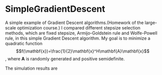 # SimpleGradientDescent
A simple example of Gradient Descent algorithms.(Homework of the large-scale optimization course.)
I compared different stepsize selection methods, which are fixed stepsize, Armijo-Goldstein rule and Wolfe-Powell rule, in this simple Gradient Descent algorithm.
My goal is to minimize a quadratic function $$f(\mathbf{x})=\frac{1}{2}\mathbf{x}^H\mathbf{A}\mathbf{x}$$, where $\mathbf{A}$ is randomly generated and positive semidefinite.

The simulation results are
